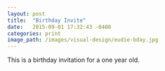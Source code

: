 ```yaml
---
layout: post
title:  "Birthday Invite"
date:   2015-09-01 17:32:43 -0400
categories: print
image_path: /images/visual-design/eudie-bday.jpg
---
```


This is a birthday invitation for a one year old.